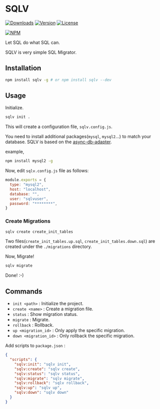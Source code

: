 # SQLV

[![Downloads](https://img.shields.io/npm/dt/sqlv.svg)](https://npmcharts.com/compare/sqlv?minimal=true)
[![Version](https://img.shields.io/npm/v/sqlv.svg)](https://www.npmjs.com/package/sqlv)
[![License](https://img.shields.io/npm/l/sqlv.svg)](https://www.npmjs.com/package/sqlv)

[![NPM](https://nodei.co/npm/sqlv.png)](https://www.npmjs.com/package/sqlv)

Let SQL do what SQL can.

SQLV is very simple SQL Migrator.

## Installation

```bash
npm install sqlv -g # or npm install sqlv --dev
```

## Usage

Initialize.

```bash
sqlv init .
```

This will create a configuration file, `sqlv.config.js`.

You need to install additional packages(`mysql`, `mysql2`...) to match your database. SQLV is
based on the [async-db-adapter](https://www.npmjs.com/package/async-db-adapter).

example, 

```bash
npm install mysql2 -g
```

Now, edit `sqlv.config.js` file as follows:

```js
module.exports = {
  type: "mysql2",
  host: "localhost",
  database: "",
  user: "sqlvuser",
  password: "********",
}
```

### Create Migrations

```bash
sqlv create create_init_tables
```

Two files(`create_init_tables.up.sql`, `create_init_tables.down.sql`) are created under
the `./migrations` directory.

Now, Migrate!

```bash
sqlv migrate
```

Done! :-)

## Commands

- `init <path>` : Initialize the project.
- `create <name>` : Create a migration file.
- `status` : Show migration status.
- `migrate` : Migrate.
- `rollback` : Rollback.
- `up <migration_id>` : Only apply the specific migration.
- `down <migration_id>` : Only rollback the specific migration.

Add scripts to `package.json` :

```json
{
  "scripts": {
    "sqlv:init": "sqlv init",
    "sqlv:create": "sqlv create",
    "sqlv:status": "sqlv status",
    "sqlv:migrate": "sqlv migrate",
    "sqlv:rollback": "sqlv rollback",
    "sqlv:up": "sqlv up",
    "sqlv:down": "sqlv down"
  }
}
```
